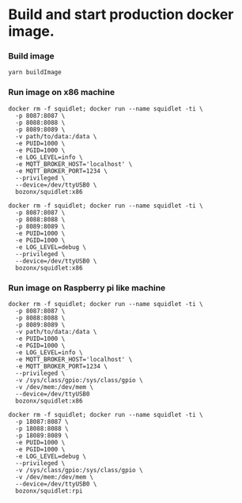# Build and start production docker image.

### Build image

    yarn buildImage

### Run image on x86 machine

    docker rm -f squidlet; docker run --name squidlet -ti \
      -p 8087:8087 \
      -p 8088:8088 \
      -p 8089:8089 \
      -v path/to/data:/data \
      -e PUID=1000 \
      -e PGID=1000 \
      -e LOG_LEVEL=info \
      -e MQTT_BROKER_HOST='localhost' \
      -e MQTT_BROKER_PORT=1234 \
      --privileged \
      --device=/dev/ttyUSB0 \
      bozonx/squidlet:x86

    docker rm -f squidlet; docker run --name squidlet -ti \
      -p 8087:8087 \
      -p 8088:8088 \
      -p 8089:8089 \
      -e PUID=1000 \
      -e PGID=1000 \
      -e LOG_LEVEL=debug \
      --privileged \
      --device=/dev/ttyUSB0 \
      bozonx/squidlet:x86

### Run image on Raspberry pi like machine

    docker rm -f squidlet; docker run --name squidlet -ti \
      -p 8087:8087 \
      -p 8088:8088 \
      -p 8089:8089 \
      -v path/to/data:/data \
      -e PUID=1000 \
      -e PGID=1000 \
      -e LOG_LEVEL=info \
      -e MQTT_BROKER_HOST='localhost' \
      -e MQTT_BROKER_PORT=1234 \
      --privileged \
      -v /sys/class/gpio:/sys/class/gpio \
      -v /dev/mem:/dev/mem \
      --device=/dev/ttyUSB0
      bozonx/squidlet:x86

    docker rm -f squidlet; docker run --name squidlet -ti \
      -p 18087:8087 \
      -p 18088:8088 \
      -p 18089:8089 \
      -e PUID=1000 \
      -e PGID=1000 \
      -e LOG_LEVEL=debug \
      --privileged \
      -v /sys/class/gpio:/sys/class/gpio \
      -v /dev/mem:/dev/mem \
      --device=/dev/ttyUSB0 \
      bozonx/squidlet:rpi
